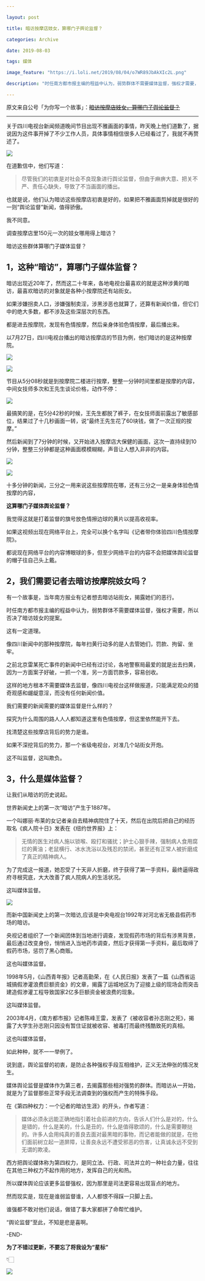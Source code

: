 ```yaml
---

layout: post

title: 暗访按摩店妓女，算哪门子舆论监督？

categories: Archive

date: 2019-08-03

tags: 媒体

image_feature: "https://i.loli.net/2019/08/04/o7WR89JbAkXIc2L.png"

description: "时任南方都市报主编的程益中认为，弱势群体不需要媒体监督，强权才需要，所以否决了暗访妓女的提案。"

---
```


原文来自公号「为你写一个故事」：~~[暗访按摩店妓女，算哪门子舆论监督？](https://archive.li/oBDJZ)~~

---

关于四川电视台新闻频道晚间节目出现不雅画面的事情，昨天晚上他们道歉了，据说因为这件事开掉了不少工作人员，具体事情相信很多人已经看过了，我就不再赘述了。

![](https://i.loli.net/2019/08/04/o7WR89JbAkXIc2L.png)

在道歉信中，他们写道：

> 尽管我们的初衷是对社会不良现象进行舆论监督，但由于麻痹大意、把关不严、责任心缺失，导致了不当画面的播出。

也就是说，他们认为暗访这些按摩店初衷是好的，如果把不雅画面剪掉就是很好的一则“舆论监督”新闻，值得骄傲。

我不同意。

调查按摩店里150元一次的妓女哪用得上暗访？

暗访这些群体算哪门子媒体监督？

## 1，这种“暗访”，算哪门子媒体监督？

暗访出现近20年了，然而这二十年来，各地电视台最喜欢的就是这种涉黄的暗访，最喜欢暗访的对象就是各种小按摩院还有站街女。

如果涉嫌拐卖人口，涉嫌强制卖淫，涉黑涉恶也就算了，还算有新闻价值，但它们中的绝大多数，都不涉及这些深层次的东西。

都是进去按摩院，发现有色情按摩，然后亲身体验色情按摩，最后播出来。

以7月27日，四川电视台播出的暗访按摩店的节目为例，他们暗访的是这种按摩院。

![](https://i.loli.net/2019/08/04/xJKn59hb2TwU4mg.png)

![](https://i.loli.net/2019/08/04/tyV6Fp5WvEqBIX3.png)

节目从5分08秒就是到按摩院二楼进行按摩，整整一分钟时间里都是按摩的内容，中间女技师多次和王先生谈论价格，动作不停：

![](https://i.loli.net/2019/08/04/7HaI8GzNksF4mY5.png)

最搞笑的是，在5分42秒的时候，王先生都脱了裤子，在女技师面前露出了敏感部位，结果过了十几秒画面一转，说“最终王先生花了60块钱，做了一次正规的按摩。”

然后新闻到了7分钟的时候，又开始进入按摩店大保健的画面，这次一直持续到10分钟，整整三分钟都是这种画面模模糊糊，声音让人想入非非的内容。

![](https://i.loli.net/2019/08/04/NGXpnQgek8CsMbI.png)

![](https://i.loli.net/2019/08/04/n7BoIKFOtQkzeET.png)

十多分钟的新闻，三分之一用来说这些按摩院在哪，还有三分之一是亲身体验色情按摩的内容，

**这算哪门子媒体舆论监督？**

我觉得这就是打着监督的旗号放色情擦边球的黄片以提高收视率。

如果这视频出现在网络平台上，完全可以换个名字叫《记者带你体验四川色情按摩院》。

都说现在网络平台的内容博眼球的多，但至少网络平台的内容不会把媒体舆论监督的帽子往自己头上戴。

## 2，我们需要记者去暗访按摩院妓女吗？

有一个故事是，当年南方报业有记者想去暗访站街女，揭露她们的恶行。

时任南方都市报主编的程益中认为，弱势群体不需要媒体监督，强权才需要，所以否决了暗访妓女的提案。

这有一定道理。

像四川新闻中的那种按摩院，每年扫黄行动多的是人去管她们，罚款、拘留、坐牢。

之前北京雷某死亡事件的新闻中已经有过讨论，各地警察局最爱的就是出去扫黄，因为一方面案子好破，一抓一个准，另一方面罚款多，容易创收。

这样的地方根本不需要媒体去监督，像四川电视台这样做报道，只能满足观众的猎奇观感和龌龊意淫，而没有任何新闻价值。

我们需要的新闻需要的媒体监督是什么样的？

探究为什么周围的路人人人都知道这里有色情按摩，但这里依然能开下去。

找清楚这些按摩店背后的势力是谁。

如果不深挖背后的势力，那一个省级电视台，对准几个站街女开炮。

这不叫监督，这叫欺负。

## 3，什么是媒体监督？

让我们从暗访的历史说起。

世界新闻史上的第一次“暗访”产生于1887年。

一个叫娜丽·布莱的女记者亲自去精神病院住了十天，然后在出院后把自己的经历取名《疯人院十日》发表在《纽约世界报》上：

> 无情的医生对病人施以锁喉、殴打和骚扰；护士心狠手辣，强制病人食用腐烂的黄油；老鼠横行、冰水洗浴以及残忍的禁闭，甚至还有正常人被折磨成了真正的精神病人。

为了完成这一报道，她忍受了十天非人折磨，终于获得了第一手资料，最终逼得政府寻根究底，大大改善了疯人院病人的生活状况。

这叫媒体监督。

![](https://i.loli.net/2019/08/04/IEXwJjD1nQpxT4A.png)

而新中国新闻史上的第一次暗访,应该是中央电视台1992年对河北省无极县假药市场的暗访。

央视记者组织了一个新闻团体到当地进行调查，发现假药市场的背后有涉黑背景，最后通过改变身份，悄悄进入当地药市调查，然后才获得第一手资料，最后取缔了假药市场，惩罚了黑心商贩。

这也叫媒体监督。

1998年5月，《山西青年报》记者高勤荣，在《人民日报》发表了一篇《山西省运城搞假渗灌浪费巨额资金》的文章，揭露了运城地区为了迎接上级的现场会而突击建造假渗灌工程导致国家2亿多巨额资金被浪费的现象。

这叫媒体监督。

2003年4月，《南方都市报》记者陈峰王雷，发表了《被收容者孙志刚之死》，揭露了大学生孙志刚只因没有暂住证就被收容、被毒打而最终残酷致死的真相。

这也叫媒体监督。

如此种种，就不一一举例了。

说到底，舆论监督的初衷，是防止各种强权手段互相维护，正义无法伸张的情况发生。

媒体舆论监督是媒体作为第三者，去揭露那些相对强势的群体。而暗访从一开始，就是为了监督那些正常手段无法调查到的强权而产生的特殊手段。

在《第四种权力：一个记者的暗访生涯》的开头，作者写道：

> 媒体必须永远能正确地指引着社会前进的方向，告诉人们什么是对的，什么是错的，什么是美的，什么是丑的，什么是值得歌颂的，什么是需要鞭挞的。许多人会用纯真的善良去面对最黑暗的事物，而记者能做的就是，在他们面前树立起一道屏障，让善良永远不遭受邪恶的伤害，让真诚永远不受到无谓的欺凌。

西方把舆论媒体称为第四权力，是同立法、行政、司法并立的一种社会力量，往往在其他三种权力不起作用的地方，发挥自己的光和热。

所以媒体舆论应该更多监督强权，因为那里是司法更容易出现盲点的地方。

然而现实是，现在是谁弱监督谁，人人都恨不得踩一只脚上去。

谁强都不敢对他们说话，做错了事大家都拼了命帮忙维护。

“舆论监督”至此，不知是悲是喜啊。

\-END-

**为了不错过更新，不要忘了将我设为“星标”**

👇🏻

![](https://i.loli.net/2019/08/04/8f1V4OdDrewSUA9.png)
